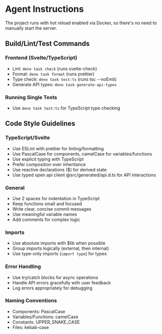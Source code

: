 # Agent Instructions

The project runs with hot reload enabled via Docker, so there's no need to manually start the server.

## Build/Lint/Test Commands

### Frontend (Svelte/TypeScript)

- Lint: `deno task check` (runs svelte-check)
- Format: `deno task format` (runs prettier)
- Type check: `deno task test:ts` (runs tsc --noEmit)
- Generate API types: `deno task generate-api-types`

### Running Single Tests

- Use `deno task test:ts` for TypeScript type checking

## Code Style Guidelines

### TypeScript/Svelte

- Use ESLint with prettier for linting/formatting
- Use PascalCase for components, camelCase for variables/functions
- Use explicit typing with TypeScript
- Prefer composition over inheritance
- Use reactive declarations ($) for derived state
- Use typed open api client @src/generated/api.d.ts for API interactions

### General

- Use 2 spaces for indentation in TypeScript
- Keep functions small and focused
- Write clear, concise commit messages
- Use meaningful variable names
- Add comments for complex logic

### Imports

- Use absolute imports with $lib when possible
- Group imports logically (external, then internal)
- Use type-only imports (`import type`) for types

### Error Handling

- Use try/catch blocks for async operations
- Handle API errors gracefully with user feedback
- Log errors appropriately for debugging

### Naming Conventions

- Components: PascalCase
- Variables/Functions: camelCase
- Constants: UPPER_SNAKE_CASE
- Files: kebab-case
